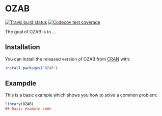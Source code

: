 
# OZAB

<!-- badges: start -->
[![Travis build status](https://travis-ci.org/EriqLaplus/OZAB.svg?branch=master)](https://travis-ci.com/EriqLaplus/OZAB)
[![Codecov test coverage](https://codecov.io/gh/EriqLaplus/OZAB/branch/master/graph/badge.svg)](https://codecov.io/gh/EriqLaplus/OZAB?branch=master)
<!-- badges: end -->

The goal of OZAB is to ...

## Installation

You can install the released version of OZAB from [CRAN](https://CRAN.R-project.org) with:

``` r
install.packages("OZAB")
```

## Exampdle

This is a basic example which shows you how to solve a common problem:

``` r
library(OZAB)
## basic example code
```

